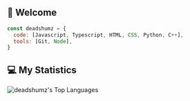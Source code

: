 ## 👋 Welcome
```js
const deadshumz = {
  code: [Javascript, Typescript, HTML, CSS, Python, C++],
  tools: [Git, Node],
}
```
## 💻 My Statistics
![deadshumz's Top Languages](https://github-readme-stats.vercel.app/api/top-langs/?username=deadshumz&theme=graywhite&show_icons=true&hide_border=false&layout=compact)
<!--
**Shumzzzz/Shumzzzz** is a ✨ _special_ ✨ repository because its `README.md` (this file) appears on your GitHub profile.

Here are some ideas to get you started:

- 🔭 I’m currently working on ...
- 🌱 I’m currently learning ...
- 👯 I’m looking to collaborate on ...
- 🤔 I’m looking for help with ...
- 💬 Ask me about ...
- 📫 How to reach me: ...
- 😄 Pronouns: ...
- ⚡ Fun fact: ...
-->
